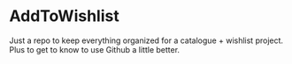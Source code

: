 # AddToWishlist

Just a repo to keep everything organized for a catalogue + wishlist project. Plus to get to know to use Github a little better.
